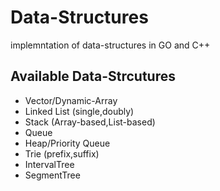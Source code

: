 # Data-Structures
implemntation of data-structures in GO and C++
## Available Data-Strcutures
- Vector/Dynamic-Array
- Linked List (single,doubly)
- Stack  (Array-based,List-based)
- Queue
- Heap/Priority Queue 
- Trie (prefix,suffix)
- IntervalTree
- SegmentTree
